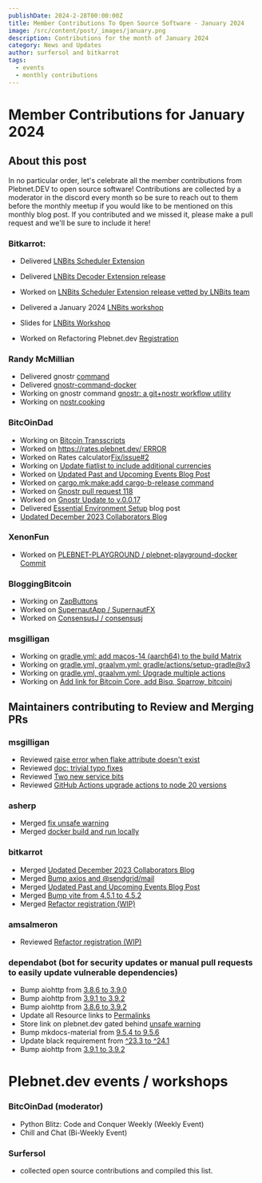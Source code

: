 ```yaml
---
publishDate: 2024-2-28T00:00:00Z
title: Member Contributions To Open Source Software - January 2024
image: /src/content/post/_images/january.png
description: Contributions for the month of January 2024
category: News and Updates
author: surfersol and bitkarrot
tags:
  - events
  - monthly contributions
---
```


# Member Contributions for January 2024

## About this post

In no particular order, let's celebrate all the member contributions from Plebnet.DEV to open source software! Contributions are collected by a moderator in the discord every month so be sure to reach out to them before the monthly meetup if you would like to be mentioned on this monthly blog post. If you contributed and we missed it, please make a pull request and we'll be sure to include it here!


### Bitkarrot:

- Delivered [LNBits Scheduler Extension](https://github.com/bitkarrot/scheduler) 
- Delivered [LNBits Decoder Extension release](https://github.com/bitkarrot/decoder)
- Worked on [LNBits Scheduler Extension release vetted by LNBits team](https://github.com/bitkarrot/scheduler/)
- Delivered a January 2024 [LNBits workshop](https://github.com/plebnet-dev/Workshops)
- Slides for [LNBits Workshop](https://github.com/plebnet-dev/Workshops/blob/main/LNBitsJan2024Workshop.pdf) 

- Worked on Refactoring Plebnet.dev [Registration](https://github.com/plebnet-dev/website/commit/acc11097aeed49786758c16344b4931d9478beab)

### Randy McMillian

- Delivered gnostr [command](https://github.com/gnostr-org/gnostr-command)
- Delivered [gnostr-command-docker](https://github.com/gnostr-org/gnostr-command/blob/master/gnostr-command-docker)
- Working on gnostr command [gnostr: a git+nostr workflow utility](https://command.gnostr.org/)
- Working on [nostr.cooking](https://github.com/github-tijlxyz/nostr.cooking)

### BitcOinDad
- Working on [Bitcoin Transscripts](https://github.com/bitcointranscripts/bitcointranscripts/pull/387)
- Worked on [https://rates.plebnet.dev/ ERROR](https://github.com/plebnet-dev/website/issues/92)
- Worked on Rates calculator[Fix/issue#2](https://github.com/plebnet-dev/rates/pull/3)
- Working on [Update fiatlist to include additional currencies](https://github.com/plebnet-dev/rates/issues/4)
- Worked on [Updated Past and Upcoming Events Blog Post](https://github.com/plebnet-dev/website/pull/97)
- Worked on [cargo.mk:make:add cargo-b-release command](https://github.com/gnostr-org/gnostr-bits/pull/3)
- Worked on [Gnostr pull request 118](https://github.com/gnostr-org/gnostr/pull/118)
- Worked on [Gnostr Update to v.0.0.17](https://github.com/plebnet-dev/gnostr/pull/1)
- Delivered [Essential Environment Setup](https://github.com/plebnet-dev/website/pull/109) blog post
-  [Updated December 2023 Collaborators Blog](https://github.com/plebnet-dev/website/pull/101)

### XenonFun
- Worked on [PLEBNET-PLAYGROUND / plebnet-playground-docker Commit](https://github.com/PLEBNET-PLAYGROUND/plebnet-playground-docker)

### BloggingBitcoin
- Working on [ZapButtons](https://github.com/BrutusBondBTC/ZapButtons/commits/main/) 
- Worked on [SupernautApp / SupernautFX](https://github.com/SupernautApp/SupernautFX)
- Worked on [ConsensusJ / consensusj](https://github.com/ConsensusJ/consensusj)

### msgilligan
- Working on [gradle.yml: add macos-14 (aarch64) to the build Matrix](https://github.com/bitcoinj/bitcoinj/pull/3345)
- Working on [gradle.yml, graalvm.yml: gradle/actions/setup-gradle@v3](https://github.com/bitcoinj/bitcoinj/pull/3346)
- Working on [gradle.yml, graalvm.yml: Upgrade multiple actions](https://github.com/bitcoinj/bitcoinj/pull/3347)
- Working on [Add link for Bitcoin Core, add Bisq, Sparrow, bitcoinj](https://github.com/BTCMedia/B24-Open-Source-Program/pull/369)

## Maintainers contributing to Review and Merging PRs

### msgilligan
- Reviewed [raise error when flake attribute doesn't exist](https://github.com/hercules-ci/flake-parts/pull/200)
- Reviewed [doc: trivial typo fixes](https://github.com/openjdk/jextract/pull/171)
- Reviewed [Two new service bits](https://github.com/bitcoinj/bitcoinj/pull/3343)
- Reviewed [GitHub Actions upgrade actions to node 20 versions](https://github.com/ConsensusJ/consensusj/pull/155)

### asherp
- Merged [fix unsafe warning](https://github.com/plebnet-dev/website/pull/102)
- Merged [docker build and run locally](https://github.com/plebnet-dev/website/pull/100)

### bitkarrot
- Merged [Updated December 2023 Collaborators Blog](https://github.com/plebnet-dev/website/pull/101)
- Merged [Bump axios and @sendgrid/mail](https://github.com/plebnet-dev/website/pull/98)
- Merged [Updated Past and Upcoming Events Blog Post](https://github.com/plebnet-dev/website/pull/97)
- Merged [Bump vite from 4.5.1 to 4.5.2](https://github.com/plebnet-dev/website/pull/96)
- Merged [Refactor registration (WIP)](https://github.com/plebnet-dev/website/pull/95)

### amsalmeron
- Reviewed [Refactor registration (WIP)](https://github.com/plebnet-dev/website/pull/95)


### dependabot (bot for security updates or manual pull requests to easily update vulnerable dependencies)
- Bump aiohttp from [3.8.6 to 3.9.0](https://github.com/lightningames/nostr-telegram/pull/14)
- Bump aiohttp from [3.9.1 to 3.9.2](https://github.com/lightningames/pylnbits/pull/108)
- Bump aiohttp from [3.8.6 to 3.9.2](https://github.com/lightningames/nostr-telegram/pull/16)
- Update all Resource links to [Permalinks](https://github.com/plebnet-dev/website/issues/58) 
- Store link on plebnet.dev gated behind [unsafe warning](https://github.com/plebnet-dev/website/issues/89)
- Bump mkdocs-material from [9.5.4 to 9.5.6](https://github.com/lightningames/pylnbits/pull/107)
- Update black requirement from [^23.3 to ^24.1](https://github.com/lightningames/pylnbits/pull/106)
- Bump aiohttp from [3.9.1 to 3.9.2](https://github.com/lightningames/pylnbits/pull/105)

# Plebnet.dev events / workshops

### BitcOinDad (moderator)
- Python Blitz: Code and Conquer Weekly (Weekly Event)
- Chill and Chat (Bi-Weekly Event)

### Surfersol
- collected open source contributions and compiled this list.